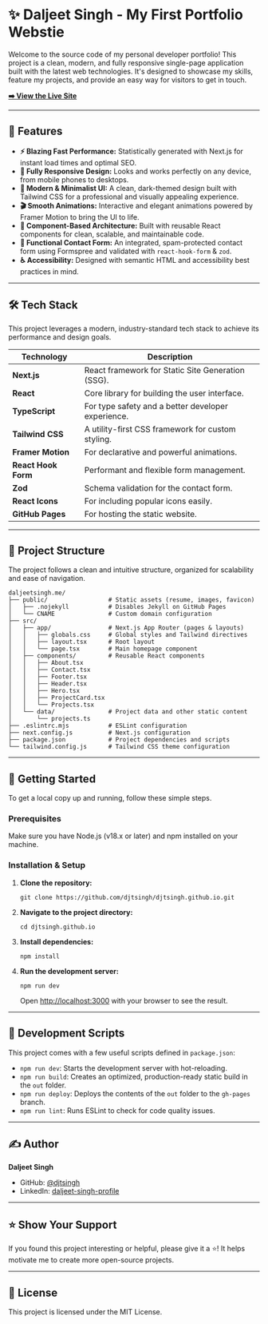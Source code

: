 <!DOCTYPE html>
<html lang="en">
<head>
    <meta charset="UTF-8">
  
</head>
<body>
    <main>
        <h1>✨ Daljeet Singh - My First Portfolio Webstie</h1>
        <p>Welcome to the source code of my personal developer portfolio! This project is a clean, modern, and fully responsive single-page application built with the latest web technologies. It's designed to showcase my skills, feature my projects, and provide an easy way for visitors to get in touch.</p>
        <p><a href="https://www.daljeetsingh.me/"><strong>➡️ View the Live Site</strong></a></p>
        <hr>
        <h2>🚀 Features</h2>
        <ul>
            <li><strong>⚡ Blazing Fast Performance:</strong> Statistically generated with Next.js for instant load times and optimal SEO.</li>
            <li><strong>📱 Fully Responsive Design:</strong> Looks and works perfectly on any device, from mobile phones to desktops.</li>
            <li><strong>🎨 Modern & Minimalist UI:</strong> A clean, dark-themed design built with Tailwind CSS for a professional and visually appealing experience.</li>
            <li><strong>🎬 Smooth Animations:</strong> Interactive and elegant animations powered by Framer Motion to bring the UI to life.</li>
            <li><strong>🧩 Component-Based Architecture:</strong> Built with reusable React components for clean, scalable, and maintainable code.</li>
            <li><strong>📝 Functional Contact Form:</strong> An integrated, spam-protected contact form using Formspree and validated with <code>react-hook-form</code> & <code>zod</code>.</li>
            <li><strong>♿ Accessibility:</strong> Designed with semantic HTML and accessibility best practices in mind.</li>
        </ul>
        <hr>
        <h2>🛠️ Tech Stack</h2>
        <p>This project leverages a modern, industry-standard tech stack to achieve its performance and design goals.</p>
        <table>
            <thead>
                <tr>
                    <th>Technology</th>
                    <th>Description</th>
                </tr>
            </thead>
            <tbody>
                <tr>
                    <td><strong>Next.js</strong></td>
                    <td>React framework for Static Site Generation (SSG).</td>
                </tr>
                <tr>
                    <td><strong>React</strong></td>
                    <td>Core library for building the user interface.</td>
                </tr>
                <tr>
                    <td><strong>TypeScript</strong></td>
                    <td>For type safety and a better developer experience.</td>
                </tr>
                <tr>
                    <td><strong>Tailwind CSS</strong></td>
                    <td>A utility-first CSS framework for custom styling.</td>
                </tr>
                <tr>
                    <td><strong>Framer Motion</strong></td>
                    <td>For declarative and powerful animations.</td>
                </tr>
                <tr>
                    <td><strong>React Hook Form</strong></td>
                    <td>Performant and flexible form management.</td>
                </tr>
                <tr>
                    <td><strong>Zod</strong></td>
                    <td>Schema validation for the contact form.</td>
                </tr>
                 <tr>
                    <td><strong>React Icons</strong></td>
                    <td>For including popular icons easily.</td>
                </tr>
                <tr>
                    <td><strong>GitHub Pages</strong></td>
                    <td>For hosting the static website.</td>
                </tr>
            </tbody>
        </table>
        <hr>
        <h2>📂 Project Structure</h2>
        <p>The project follows a clean and intuitive structure, organized for scalability and ease of navigation.</p>
        <pre><code>daljeetsingh.me/
├── public/                 # Static assets (resume, images, favicon)
│   ├── .nojekyll           # Disables Jekyll on GitHub Pages
│   └── CNAME               # Custom domain configuration
├── src/
│   ├── app/                # Next.js App Router (pages & layouts)
│   │   ├── globals.css     # Global styles and Tailwind directives
│   │   ├── layout.tsx      # Root layout
│   │   └── page.tsx        # Main homepage component
│   ├── components/         # Reusable React components
│   │   ├── About.tsx
│   │   ├── Contact.tsx
│   │   ├── Footer.tsx
│   │   ├── Header.tsx
│   │   ├── Hero.tsx
│   │   ├── ProjectCard.tsx
│   │   └── Projects.tsx
│   └── data/               # Project data and other static content
│       └── projects.ts
├── .eslintrc.mjs           # ESLint configuration
├── next.config.js          # Next.js configuration
├── package.json            # Project dependencies and scripts
└── tailwind.config.js      # Tailwind CSS theme configuration
</code></pre>
        <hr>
        <h2>🚀 Getting Started</h2>
        <p>To get a local copy up and running, follow these simple steps.</p>
        <h3>Prerequisites</h3>
        <p>Make sure you have Node.js (v18.x or later) and npm installed on your machine.</p>
        <h3>Installation & Setup</h3>
        <ol>
            <li>
                <p><strong>Clone the repository:</strong></p>
                <pre><code>git clone https://github.com/djtsingh/djtsingh.github.io.git</code></pre>
            </li>
            <li>
                <p><strong>Navigate to the project directory:</strong></p>
                <pre><code>cd djtsingh.github.io</code></pre>
            </li>
            <li>
                <p><strong>Install dependencies:</strong></p>
                <pre><code>npm install</code></pre>
            </li>
            <li>
                <p><strong>Run the development server:</strong></p>
                <pre><code>npm run dev</code></pre>
                <p>Open <a href="http://localhost:3000">http://localhost:3000</a> with your browser to see the result.</p>
            </li>
        </ol>
        <hr>
        <h2>📜 Development Scripts</h2>
        <p>This project comes with a few useful scripts defined in <code>package.json</code>:</p>
        <ul>
            <li><code>npm run dev</code>: Starts the development server with hot-reloading.</li>
            <li><code>npm run build</code>: Creates an optimized, production-ready static build in the <code>out</code> folder.</li>
            <li><code>npm run deploy</code>: Deploys the contents of the <code>out</code> folder to the <code>gh-pages</code> branch.</li>
            <li><code>npm run lint</code>: Runs ESLint to check for code quality issues.</li>
        </ul>
        <hr>
        <h2>✍️ Author</h2>
        <p><strong>Daljeet Singh</strong></p>
        <ul>
            <li>GitHub: <a href="https://github.com/djtsingh">@djtsingh</a></li>
            <li>LinkedIn: <a href="https://www.linkedin.com/in/your-profile-url/">daljeet-singh-profile</a> <!-- TODO: Add your LinkedIn profile URL --></li>
        </ul>
        <hr>
        <h2>⭐ Show Your Support</h2>
        <p>If you found this project interesting or helpful, please give it a ⭐️! It helps motivate me to create more open-source projects.</p>
        <hr>
        <h2>📄 License</h2>
        <p>This project is licensed under the MIT License.</p>
    </main>
</body>
</html>
